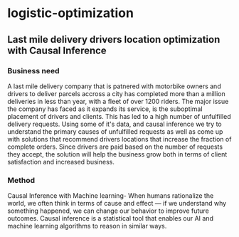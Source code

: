 # logistic-optimization

## Last mile delivery drivers location optimization with Causal Inference 

### Business need

A last mile delivery company that is patnered with motorbike owners and drivers to deliver parcels accross a city has completed more than a million deliveries in less than year, with a fleet of over 1200 riders. The major issue the company has faced as it expands its service, is the suboptimal placement of drivers and clients. This has led to a high number of unfulfilled delivery requests. Using some of it's data, and causal inference we try to understand the primary causes of unfulfilled requests as well as come up with solutions that recommend drivers locations that increase the fraction of complete orders. Since drivers are paid based on the number of requests they accept,  the solution will help the business grow both in terms of client satisfaction and increased business.

### Method
Causal Inference with Machine learning- When humans rationalize the world, we often think in terms of cause and effect — if we understand why something happened, we can change our behavior to improve future outcomes. Causal inference is a statistical tool that enables our AI and machine learning algorithms to reason in similar ways.
